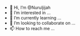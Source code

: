 - 👋 Hi, I’m @Nuruljijah
- 👀 I’m interested in ...
- 🌱 I’m currently learning ...
- 💞️ I’m looking to collaborate on ...
- 📫 How to reach me ...

<!---
Nuruljijah/Nuruljijah is a ✨ special ✨ repository because its `README.md` (this file) appears on your GitHub profile.
You can click the Preview link to take a look at your changes.
--->

